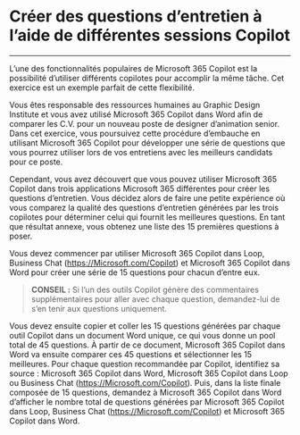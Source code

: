 # Créer des questions d’entretien à l’aide de différentes sessions Copilot
---
L’une des fonctionnalités populaires de Microsoft 365 Copilot est la possibilité d’utiliser différents copilotes pour accomplir la même tâche. Cet exercice est un exemple parfait de cette flexibilité.<br>

Vous êtes responsable des ressources humaines au Graphic Design Institute et vous avez utilisé Microsoft 365 Copilot dans Word afin de comparer les C.V. pour un nouveau poste de designer d’animation senior. Dans cet exercice, vous poursuivez cette procédure d’embauche en utilisant Microsoft 365 Copilot pour développer une série de questions que vous pourrez utiliser lors de vos entretiens avec les meilleurs candidats pour ce poste.

Cependant, vous avez découvert que vous pouvez utiliser Microsoft 365 Copilot dans trois applications Microsoft 365 différentes pour créer les questions d’entretien. Vous décidez alors de faire une petite expérience où vous comparez la qualité des questions d’entretien générées par les trois copilotes pour déterminer celui qui fournit les meilleures questions. En tant que résultat annexe, vous obtenez une liste des 15 premières questions à poser.

Vous devez commencer par utiliser Microsoft 365 Copilot dans Loop, Business Chat (https://Microsoft.com/Copilot) et Microsoft 365 Copilot dans Word pour créer une série de 15 questions pour chacun d’entre eux.

> **CONSEIL :** Si l’un des outils Copilot génère des commentaires supplémentaires pour aller avec chaque question, demandez-lui de s’en tenir aux questions uniquement.

Vous devez ensuite copier et coller les 15 questions générées par chaque outil Copilot dans un document Word unique, ce qui vous donne un pool total de 45 questions. À partir de ce document, Microsoft 365 Copilot dans Word va ensuite comparer ces 45 questions et sélectionner les 15 meilleures. Pour chaque question recommandée par Copilot, identifiez sa source : Microsoft 365 Copilot dans Word, Microsoft 365 Copilot dans Loop ou Business Chat (https://Microsoft.com/Copilot). Puis, dans la liste finale composée de 15 questions, demandez à Microsoft 365 Copilot dans Word d’afficher le nombre total de questions générées par Microsoft 365 Copilot dans Loop, Business Chat (https://Microsoft.com/Copilot) et Microsoft 365 Copilot dans Word.
